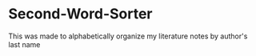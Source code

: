 # Second-Word-Sorter

This was made to alphabetically organize my literature notes by author's last name
